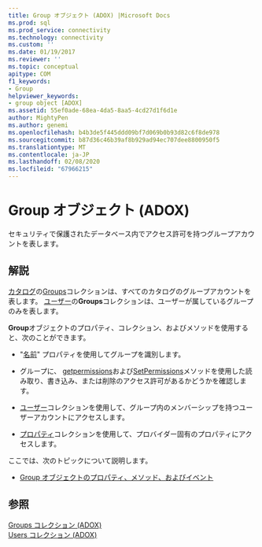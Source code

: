 ```yaml
---
title: Group オブジェクト (ADOX) |Microsoft Docs
ms.prod: sql
ms.prod_service: connectivity
ms.technology: connectivity
ms.custom: ''
ms.date: 01/19/2017
ms.reviewer: ''
ms.topic: conceptual
apitype: COM
f1_keywords:
- Group
helpviewer_keywords:
- group object [ADOX]
ms.assetid: 55ef0ade-68ea-4da5-8aa5-4cd27d1f6d1e
author: MightyPen
ms.author: genemi
ms.openlocfilehash: b4b3de5f445ddd09bf7d069b0b93d82c6f8de978
ms.sourcegitcommit: b87d36c46b39af8b929ad94ec707dee8800950f5
ms.translationtype: MT
ms.contentlocale: ja-JP
ms.lasthandoff: 02/08/2020
ms.locfileid: "67966215"
---
```

# <a name="group-object-adox"></a>Group オブジェクト (ADOX)
セキュリティで保護されたデータベース内でアクセス許可を持つグループアカウントを表します。  
  
## <a name="remarks"></a>解説  
 [カタログ](../../../ado/reference/adox-api/catalog-object-adox.md)の[Groups](../../../ado/reference/adox-api/groups-collection-adox.md)コレクションは、すべてのカタログのグループアカウントを表します。 [ユーザー](../../../ado/reference/adox-api/user-object-adox.md)の**Groups**コレクションは、ユーザーが属しているグループのみを表します。  
  
 **Group**オブジェクトのプロパティ、コレクション、およびメソッドを使用すると、次のことができます。  
  
-   "[名前](../../../ado/reference/adox-api/name-property-adox.md)" プロパティを使用してグループを識別します。  
  
-   グループに、 [getpermissions](../../../ado/reference/adox-api/getpermissions-method-adox.md)および[SetPermissions](../../../ado/reference/adox-api/setpermissions-method-adox.md)メソッドを使用した読み取り、書き込み、または削除のアクセス許可があるかどうかを確認します。  
  
-   [ユーザー](../../../ado/reference/adox-api/users-collection-adox.md)コレクションを使用して、グループ内のメンバーシップを持つユーザーアカウントにアクセスします。  
  
-   [プロパティ](../../../ado/reference/ado-api/properties-collection-ado.md)コレクションを使用して、プロバイダー固有のプロパティにアクセスします。  
  
 ここでは、次のトピックについて説明します。  
  
-   [Group オブジェクトのプロパティ、メソッド、およびイベント](../../../ado/reference/adox-api/group-object-properties-methods-and-events.md)  
  
## <a name="see-also"></a>参照  
 [Groups コレクション (ADOX)](../../../ado/reference/adox-api/groups-collection-adox.md)   
 [Users コレクション (ADOX)](../../../ado/reference/adox-api/users-collection-adox.md)
